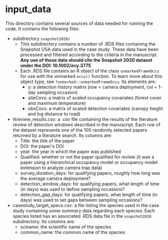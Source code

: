 # input_data

This directory contains several sources of data needed for running the code. It contains the following files:

-   subdirectory `snapshot2020/`
    -   This subdirectory contains a number of .RDS files containing the Snapshot USA data used in the case study. These data have been processed and filtered according to the criteria in the manuscript. **Any use of these data should cite the Snapshot 2020 dataset under the DOI: 10.1002/ecy.3775**
    -   Each .RDS file contains an R object of the class `unmarkedFrameOccu` for use with the unmarked `occu()` function. To learn more about this object type, see `?unmarked::unmarkedFrameOccu`. Its elements are:
        -   y: a detection history matrix (row = camera deployment, col = 1-day sampling occasion)
        -   siteCovs: a matrix of scaled occupancy covariates (forest cover and maximum temperature)
        -   obsCovs: a matrix of scaled detection covariates (canopy height and log distance to road)
-   litreview_results.csv: a .csv file containing the results of the literature review of detection windows described in the manuscript. Each row of the dataset represents one of the 100 randomly selected papers returned by a literature search. Its columns are:
    -    Title: the title of the paper
    -   DOI: the paper's DOI
    -   year: the year in which the paper was published
    -   Qualified: whether or not the paper qualified for review (it was a paper using a hierarchical occupancy model or occupancy model extension to analyze camera trap data)
    -   survey_duration_days: for qualifying papers, roughly how long was the average camera deployment?
    -   detection_window_days: for qualifying papers, what length of time (in days) was used to define sampling occasions?
    -   detection_gap_days: for qualifying papers, what length of time (in days) was used to set gaps between sampling occasions?
-   casestudy_target_specs.csv: a file listing the species used in the case study containing some summary data regarding each species. Each species listed has an associated .RDS data file in the `snapshot2020` subdirectory. Its columns are:
    -   sciname: the scientific name of the species
    -   common_name: the common name of the species
